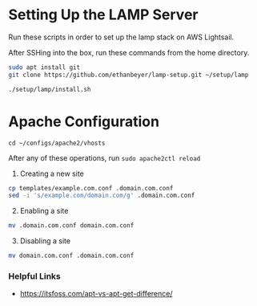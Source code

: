# Setting Up the LAMP Server

Run these scripts in order to set up the lamp stack on AWS Lightsail.

After SSHing into the box, run these commands from the home directory.

```sh
sudo apt install git
git clone https://github.com/ethanbeyer/lamp-setup.git ~/setup/lamp

./setup/lamp/install.sh

```

# Apache Configuration

`cd ~/configs/apache2/vhosts`

After any of these operations, run `sudo apache2ctl reload`

1. Creating a new site

```sh
cp templates/example.com.conf .domain.com.conf
sed -i 's/example.com/domain.com/g' .domain.com.conf
```

2. Enabling a site

```sh
mv .domain.com.conf domain.com.conf
```

3. Disabling a site

```sh
mv domain.com.conf .domain.com.conf
```

### Helpful Links

- https://itsfoss.com/apt-vs-apt-get-difference/
